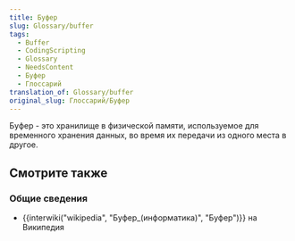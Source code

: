 ```yaml
---
title: Буфер
slug: Glossary/buffer
tags:
  - Buffer
  - CodingScripting
  - Glossary
  - NeedsContent
  - Буфер
  - Глоссарий
translation_of: Glossary/buffer
original_slug: Глоссарий/Буфер
---
```

Буфер - это хранилище в физической памяти, используемое для временного хранения данных, во время их передачи из одного места в другое.

## Смотрите также

### Общие сведения

- {{interwiki("wikipedia", "Буфер_(информатика)", "Буфер")}} на Википедия
